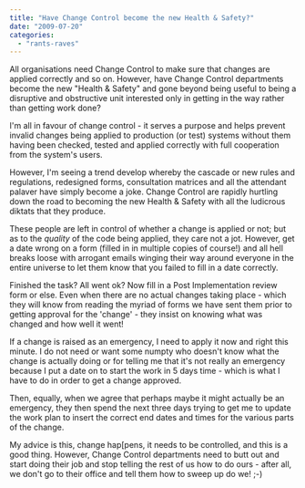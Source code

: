 ```yaml
---
title: "Have Change Control become the new Health & Safety?"
date: "2009-07-20"
categories: 
  - "rants-raves"
---
```


All organisations need Change Control to make sure that changes are applied correctly and so on. However, have Change Control departments become the new "Health & Safety" and gone beyond being useful to being a disruptive and obstructive unit interested only in getting in the way rather than getting work done?

I'm all in favour of change control - it serves a purpose and helps prevent invalid changes being applied to production (or test) systems without them having been checked, tested and applied correctly with full cooperation from the system's users.

However, I'm seeing a trend develop whereby the cascade or new rules and regulations, redesigned forms, consultation matrices and all the attendant palaver have simply become a joke. Change Control are rapidly hurtling down the road to becoming the new Health & Safety with all the ludicrous diktats that they produce.

These people are left in control of whether a change is applied or not; but as to the *quality* of the code being applied, they care not a jot. However, get a date wrong on a form (filled in in multiple copies of course!) and all hell breaks loose with arrogant emails winging their way around everyone in the entire universe to let them know that you failed to fill in a date correctly.

Finished the task? All went ok? Now fill in a Post Implementation review form or else. Even when there are no actual changes taking place - which they will know from reading the myriad of forms we have sent them prior to getting approval for the 'change' - they insist on knowing what was changed and how well it went!

If a change is raised as an emergency, I need to apply it now and right this minute. I do not need or want some numpty who doesn't know what the change is actually doing or for telling me that it's not really an emergency because I put a date on to start the work in 5 days time - which is what I have to do in order to get a change approved.

Then, equally, when we agree that perhaps maybe it might actually be an emergency, they then spend the next three days trying to get me to update the work plan to insert the correct end dates and times for the various parts of the change.

My advice is this, change hap[pens, it needs to be controlled, and this is a good thing. However, Change Control departments need to butt out and start doing their job and stop telling the rest of us how to do ours - after all, we don't go to their office and tell them how to sweep up do we! ;-)